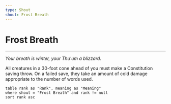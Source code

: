 ```yaml
---
type: Shout
shout: Frost Breath
---
```

# Frost Breath
---
*Your breath is winter, your Thu'um a blizzard.*

All creatures in a 30-foot cone ahead of you must make a Constitution saving throw. On a failed save, they take an amount of cold damage appropriate to the number of words used.

```dataview
table rank as "Rank", meaning as "Meaning"
where shout = "Frost Breath" and rank != null
sort rank asc
```